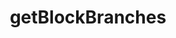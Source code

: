 ---
title: getBlockBranches
excerpt: |
  A page of blocks from branches of the block chain in **descending**
  order.

  Blocks are returned that are ancestors of the block in the set of upper
  bounds and are not ancestors of any block in the set of lower bounds.
api:
  file: api.json
  operationId: rpc-kadena-getblockbranches
hidden: false
---